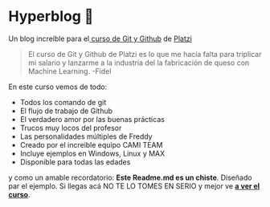 # Hyperblog 💚
Un blog increíble para el[ curso de Git y Github](https://platzi.com/cursos/git-github/ " curso de Git y Github") de [Platzi](https://platzi.com/ "Platzi")
> El curso de Git y Github de Platzi es lo que  me hacía falta para triplicar mi salario y lanzarme a la industria del la fabricación de queso con Machine Learning. 
> -Fidel

En este curso vemos de todo:
* Todos los comando de git
* El flujo de trabajo de Github
* El verdadero amor por las buenas prácticas
* Trucos muy locos del profesor 
* Las personalidades múltiples de Freddy
* Creado por el increible equipo CAMI TEAM
* Incluye ejemplos en Windows, Linux y MAX
* Disponible para todas las edades

y como un amable recordatorio: **Este Readme.md es un chiste**. Diseñado par el ejemplo. Si llegas acá NO TE LO TOMES EN SERIO y mejor ve [**a ver el curso**](https://platzi.com/cursos/git-github/ "a ver el curso").
